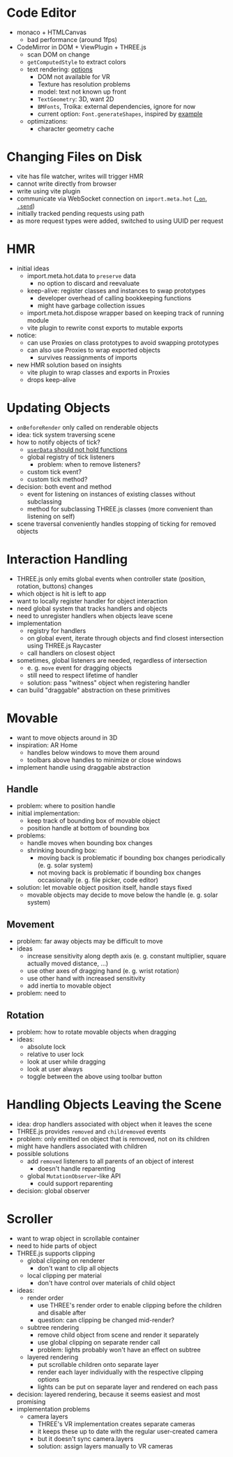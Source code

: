 # Code Editor
- monaco + HTMLCanvas
  - bad performance (around 1fps)
- CodeMirror in DOM + ViewPlugin + THREE.js
  - scan DOM on change
  - `getComputedStyle` to extract colors
  - text rendering: [options](https://threejs.org/docs/#manual/en/introduction/Creating-text)
    - DOM not available for VR
    - Texture has resolution problems
    - model: text not known up front
    - `TextGeometry`: 3D, want 2D
    - `BMFonts`, Troika: external dependencies, ignore for now
    - current option: `Font.generateShapes`, inspired by [example](https://threejs.org/examples/?q=font#webgl_geometry_text_shapes)
  - optimizations:
    - character geometry cache

# Changing Files on Disk
- vite has file watcher, writes will trigger HMR
- cannot write directly from browser
- write using vite plugin
- communicate via WebSocket connection on `import.meta.hot` ([`.on`](https://vitejs.dev/guide/api-hmr#hot-on-event-cb), [`.send`](https://vitejs.dev/guide/api-hmr#hot-send-event-data))
- initially tracked pending requests using path
- as more request types were added, switched to using UUID per request

# HMR
- initial ideas
  - import.meta.hot.data to `preserve` data
    - no option to discard and reevaluate
  - keep-alive: register classes and instances to swap prototypes
    - developer overhead of calling bookkeeping functions
    - might have garbage collection issues
  - import.meta.hot.dispose wrapper based on keeping track of running module
  - vite plugin to rewrite const exports to mutable exports
- notice:
  - can use Proxies on class prototypes to avoid swapping prototypes
  - can also use Proxies to wrap exported objects
    - survives reassignments of imports
- new HMR solution based on insights
  - vite plugin to wrap classes and exports in Proxies
  - drops keep-alive

# Updating Objects
- `onBeforeRender` only called on renderable objects
- idea: tick system traversing scene
- how to notify objects of tick?
  - [`userData` should not hold functions](https://threejs.org/docs/index.html?q=object3#api/en/core/Object3D.userData)
  - global registry of tick listeners
    - problem: when to remove listeners?
  - custom tick event?
  - custom tick method?
- decision: both event and method
  - event for listening on instances of existing classes without subclassing
  - method for subclassing THREE.js classes (more convenient than listening on self)
- scene traversal conveniently handles stopping of ticking for removed objects

# Interaction Handling
- THREE.js only emits global events when controller state (position, rotation, buttons) changes
- which object is hit is left to app
- want to locally register handler for object interaction
- need global system that tracks handlers and objects
- need to unregister handlers when objects leave scene
- implementation
  - registry for handlers
  - on global event, iterate through objects and find closest intersection using THREE.js Raycaster
  - call handlers on closest object
- sometimes, global listeners are needed, regardless of intersection
  - e. g. `move` event for dragging objects
  - still need to respect lifetime of handler
  - solution: pass "witness" object when registering handler
- can build "draggable" abstraction on these primitives

# Movable
- want to move objects around in 3D
- inspiration: AR Home
  - handles below windows to move them around
  - toolbars above handles to minimize or close windows
- implement handle using draggable abstraction

## Handle
- problem: where to position handle
- initial implementation:
  - keep track of bounding box of movable object
  - position handle at bottom of bounding box
- problems:
  - handle moves when bounding box changes
  - shrinking bounding box:
    - moving back is problematic if bounding box changes periodically (e. g. solar system)
    - not moving back is problematic if bounding box changes occasionally (e. g. file picker, code editor)
- solution: let movable object position itself, handle stays fixed
  - movable objects may decide to move below the handle (e. g. solar system)

## Movement
- problem: far away objects may be difficult to move
- ideas
  - increase sensitivity along depth axis (e. g. constant multiplier, square actually moved distance, ...)
  - use other axes of dragging hand (e. g. wrist rotation)
  - use other hand with increased sensitivity
  - add inertia to movable object
- problem: need to

## Rotation
- problem: how to rotate movable objects when dragging
- ideas:
  - absolute lock
  - relative to user lock
  - look at user while dragging
  - look at user always
  - toggle between the above using toolbar button

# Handling Objects Leaving the Scene
- idea: drop handlers associated with object when it leaves the scene
- THREE.js provides `removed` and `childremoved` events
- problem: only emitted on object that is removed, not on its children
- might have handlers associated with children
- possible solutions
  - add `removed` listeners to all parents of an object of interest
    - doesn't handle reparenting
  - global `MutationObserver`-like API
    - could support reparenting
- decision: global observer

# Scroller
- want to wrap object in scrollable container
- need to hide parts of object
- THREE.js supports clipping
  - global clipping on renderer
    - don't want to clip all objects
  - local clipping per material
    - don't have control over materials of child object
- ideas:
  - render order
    - use THREE's render order to enable clipping before the children and disable after
    - question: can clipping be changed mid-render?
  - subtree rendering
    - remove child object from scene and render it separately
    - use global clipping on separate render call
    - problem: lights probably won't have an effect on subtree
  - layered rendering
    - put scrollable children onto separate layer
    - render each layer individually with the respective clipping options
    - lights can be put on separate layer and rendered on each pass
- decision: layered rendering, because it seems easiest and most promising
- implementation problems
  - camera layers
    - THREE's VR implementation creates separate cameras
    - it keeps these up to date with the regular user-created camera
    - but it doesn't sync camera.layers
    - solution: assign layers manually to VR cameras
